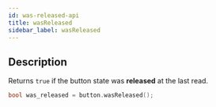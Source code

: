```yaml
---
id: was-released-api
title: wasReleased
sidebar_label: wasReleased
---
```


## Description

Returns `true` if the button state was **released** at the last read.

```cpp
bool was_released = button.wasReleased();
```
